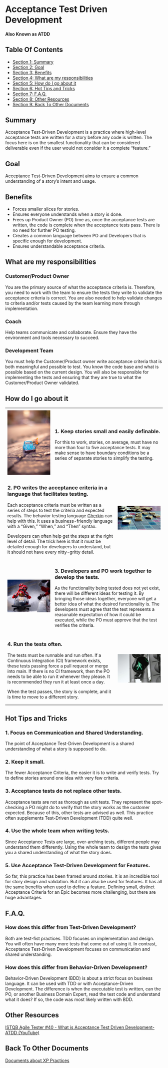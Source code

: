 
<!-- GENERATED DOCUMENT! DO NOT EDIT! -->
# Acceptance Test Driven Development #
#### Also Known as ATDD ####

## Table Of Contents ##

- [Section 1: Summary](#user-content-summary)
- [Section 2: Goal](#user-content-goal)
- [Section 3: Benefits](#user-content-benefits)
- [Section 4: What are my responsibilities](#user-content-what-are-my-responsibilities)
- [Section 5: How do I go about it](#user-content-how-do-i-go-about-it)
- [Section 6: Hot Tips and Tricks](#user-content-hot-tips-and-tricks)
- [Section 7: F.A.Q.](#user-content-f.a.q.)
- [Section 8: Other Resources](#user-content-other-resources)
- [Section 9: Back To Other Documents](#user-content-back-to-other-documents)

## Summary ##

Acceptance Test-Driven Development is a practice where high-level acceptance tests are written for a story before any code is written. The focus here is on the smallest functionality that can be considered deliverable even if the user would not consider it a complete “feature.”
    

## Goal ##

Acceptance Test-Driven Development aims to ensure a common understanding of a story’s intent and usage.
    

## Benefits ##

* Forces smaller slices for stories.
* Ensures everyone understands when a story is done.
* Frees up Product Owner (PO) time as, once the acceptance tests are written, the code is complete when the acceptance tests pass. There is no need for further PO testing.
* Creates a common language between PO and Developers that is specific enough for development.
* Ensures understandable acceptance criteria.
    

## What are my responsibilities ##

### Customer/Product Owner ###

You are the primary source of what the acceptance criteria is. Therefore, you need to work with the team to ensure the tests they write to validate the acceptance criteria is correct. You are also needed to help validate changes to criteria and/or tests caused by the team learning more through implementation.

### Coach ###

Help teams communicate and collaborate. Ensure they have the environment and tools necessary to succeed.

### Development Team ###

You must help the Customer/Product owner write acceptance criteria that is both meaningful and possible to test. You know the code base and what is possible based on the current design. You will also be responsible for implementing the tests and ensuring that they are true to what the Customer/Product Owner validated.
    

## How do I go about it ##

<table style="border=none!important">
<tr><td width=30%></td><td width=40%></td><td width=30%></td></tr>
<tr>

<!-- 1st Item -->
<td>
    <img src="./images/atdd/pexels-nubia-navarro-(nubikini)-1522186.jpg" >
</td>
<td colspan=2>

### 1.	Keep stories small and easily definable. ###

For this to work, stories, on average, must have no more than four to five acceptance tests. It may make sense to have boundary conditions be a series of separate stories to simplify the testing.

</td>
</tr>

<!-- 2nd Item -->
<tr>
<td colspan=2>

### 2.	PO writes the acceptance criteria in a language that facilitates testing. ###

Each acceptance criteria must be written as a series of steps to test the criteria and expected results. The behavior testing language [Gherkin](https://cucumber.io/docs/gherkin/reference/) can help with this. It uses a business-friendly language with a “Given,” “When,” and “Then” syntax.

Developers can often help get the steps at the right level of detail. The trick here is that it must be detailed enough for developers to understand, but it should not have every nitty-gritty detail.

</td>
<td width=30%>
    <img src="././images/atdd/pexels-suzy-hazelwood-1153929.jpg" >
</td>
</tr>

<!-- 3rd Item -->
<tr>
<td width=30%>
    <img src="././images/atdd/pexels-pixabay-38631.jpg" >
</td>
<td colspan=2>

### 3.	Developers and PO work together to develop the tests. ###

As the functionality being tested does not yet exist, there will be different ideas for testing it. By bringing those ideas together, everyone will get a better idea of what the desired functionality is. The developers must agree that the test represents a reasonable expectation of how it could be executed, while the PO must approve that the test verifies the criteria.

</td>
</tr>

<!-- 4th Item -->
<tr>
<td colspan=2>

### 4.	Run the tests often. ###

The tests must be runnable and run often. If a Continuous Integration (CI) framework exists, these tests passing force a pull request or merge into main. If there is no CI framework, then the PO needs to be able to run it whenever they please. It is recommended they run it at least once a day.

When the test passes, the story is complete, and it is time to move to a different story.

</td>
<td width=30%>
    <img src="././images/atdd/pexels-jeshootscom-442584.jpg" >
</td>
</tr>
</table>
    

## Hot Tips and Tricks ##

### 1.	Focus on Communication and Shared Understanding. ###

The point of Acceptance Test-Driven Development is a shared understanding of what a story is supposed to do.

### 2.	Keep it small. ###

The fewer Acceptance Criteria, the easier it is to write and verify tests. Try to define stories around one idea with very few criteria.

### 3.	Acceptance tests do not replace other tests. ###

Acceptance tests are not as thorough as unit tests. They represent the spot-checking a PO might do to verify that the story works as the customer expected. Because of this, other tests are advised as well. This practice often supplements Test-Driven Development (TDD) quite well.

### 4.	Use the whole team when writing tests. ###

Since Acceptance Tests are large, over-arching tests, different people may understand them differently. Using the whole team to design the tests gives you a shared understanding of what the story does.

### 5.	Use Acceptance Test-Driven Development for Features. ###

So far, this practice has been framed around stories. It is an incredible tool for story design and validation. But it can also be used for features. It has all the same benefits when used to define a feature. Defining small, distinct Acceptance Criteria for an Epic becomes more challenging, but there are huge advantages.
    

## F.A.Q. ##

### How does this differ from Test-Driven Development? ###

Both are test-fist practices. TDD focuses on implementation and design. You will often have many more tests that come out of using it. In contrast, Acceptance Test-Driven Development focuses on communication and shared understanding.

### How does this differ from Behavior-Driven Development? ###

Behavior-Driven Development (BDD) is about a strict focus on business language. It can be used with TDD or with Acceptance-Driven Development. The difference is when the executable test is written, can the PO, or another Business Domain Expert, read the test code and understand what it does?  If so, the code was most likely written with BDD.
    

## Other Resources ##

[ISTQB Agile Tester #40 - What is Acceptance Test Driven Development- ATDD (YouTube)](https://www.youtube.com/watch?v=KA4Egr1PG7I)
    

## Back To Other Documents ##

[Documents about XP Practices](README.md)
    

<!-- GENERATED DOCUMENT! DO NOT EDIT! -->
    